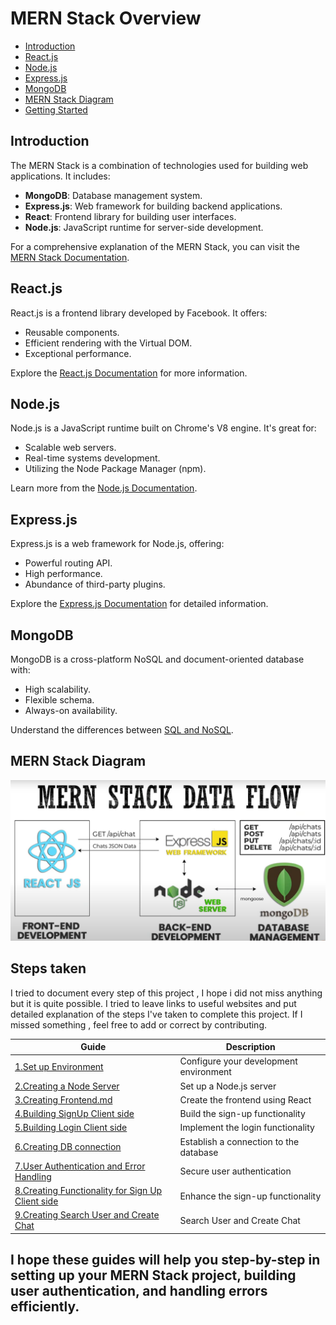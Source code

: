 # MERN Stack Overview

- [Introduction](#introduction)
- [React.js](#reactjs)
- [Node.js](#nodejs)
- [Express.js](#expressjs)
- [MongoDB](#mongodb)
- [MERN Stack Diagram](#mern-stack-diagram)
- [Getting Started](#getting-started)

## Introduction

The MERN Stack is a combination of technologies used for building web applications. It includes:

- **MongoDB**: Database management system.
- **Express.js**: Web framework for building backend applications.
- **React**: Frontend library for building user interfaces.
- **Node.js**: JavaScript runtime for server-side development.

For a comprehensive explanation of the MERN Stack, you can visit the [MERN Stack Documentation](https://www.mongodb.com/mern-stack).

## React.js

React.js is a frontend library developed by Facebook. It offers:

- Reusable components.
- Efficient rendering with the Virtual DOM.
- Exceptional performance.

Explore the [React.js Documentation](https://react.dev/) for more information.

## Node.js

Node.js is a JavaScript runtime built on Chrome's V8 engine. It's great for:

- Scalable web servers.
- Real-time systems development.
- Utilizing the Node Package Manager (npm).

Learn more from the [Node.js Documentation](https://nodejs.org/en/docs).

## Express.js

Express.js is a web framework for Node.js, offering:

- Powerful routing API.
- High performance.
- Abundance of third-party plugins.

Explore the [Express.js Documentation](https://expressjs.com/) for detailed information.

## MongoDB

MongoDB is a cross-platform NoSQL and document-oriented database with:

- High scalability.
- Flexible schema.
- Always-on availability.

Understand the differences between [SQL and NoSQL](https://www.mongodb.com/nosql-explained/nosql-vs-sql).

## MERN Stack Diagram

![MERN Stack Diagram](./client/src/mern.png)

## Steps taken

I tried to document every step of this project , I hope i did not miss anything but it is quite possible.
I tried to leave links to useful websites and put detailed explanation of the steps I've taken to complete this project.
If I missed something , feel free to add or correct by contributing.

| Guide                                                                                                    | Description                            |
| -------------------------------------------------------------------------------------------------------- | -------------------------------------- |
| [1.Set up Environment](./README/SetupEnvironment.md)                                                     | Configure your development environment |
| [2.Creating a Node Server](./README/creating%20Node%20server.md)                                         | Set up a Node.js server                |
| [3.Creating Frontend.md](./README/creating%20Frontend.md)                                                | Create the frontend using React        |
| [4.Building SignUp Client side](./README/BuildingSignUp.md)                                              | Build the sign-up functionality        |
| [5.Building Login Client side](./README/BuildingLogin.md)                                                | Implement the login functionality      |
| [6.Creating DB connection](./README/creating%20DB.md)                                                    | Establish a connection to the database |
| [7.User Authentication and Error Handling](./README/UserAuthentication.md)                               | Secure user authentication             |
| [8.Creating Functionality for Sign Up Client side](./README/CreatingFunctionalityForSignUpClientSide.md) | Enhance the sign-up functionality      |
| [9.Creating Search User and Create Chat](/README/workingOnSearchUserAndCreateChat.md)                    | Search User and Create Chat            |

## I hope these guides will help you step-by-step in setting up your MERN Stack project, building user authentication, and handling errors efficiently.
